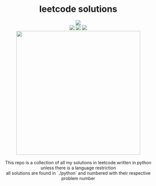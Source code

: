 <div align="center">
<h1>leetcode solutions</h1>
<img src="https://img.shields.io/badge/Solved-124/2893-blue.svg?style=for-the-badge&color=c6a0f6&labelColor=302D41" />
<br/>
<img src="https://img.shields.io/badge/Easy-95/736-5CB85D.svg?style=for-the-badge&color=B5E8E0&labelColor=302D41" />
<img src="https://img.shields.io/badge/Medium-27/1523-F0AE4E.svg?style=for-the-badge&color=F2CDCD&labelColor=302D41" />
<img src="https://img.shields.io/badge/Hard-2/634-D95450.svg?style=for-the-badge&color=C9CBFF&labelColor=302D41" />
<br/>
<img src="https://raw.githubusercontent.com/catppuccin/catppuccin/main/assets/palette/macchiato.png" width="400" />
<br/>
<br/>
This repo is a collection of all my solutions in leetcode written in python unless there is a language restriction

<br/>
all solutions are found in `./python` and numbered with their respective problem number
</div>
